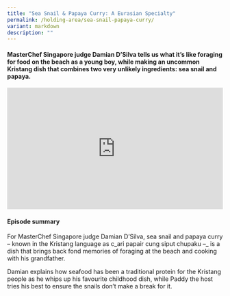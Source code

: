 ```yaml
---
title: "Sea Snail & Papaya Curry: A Eurasian Specialty"
permalink: /holding-area/sea-snail-papaya-curry/
variant: markdown
description: ""
---
```

#### MasterChef Singapore judge Damian D’Silva tells us what it’s like foraging for food on the beach as a young boy, while making an uncommon Kristang dish that combines two very unlikely ingredients: sea snail and papaya.

<style>.embed-container {position: relative; padding-bottom: 56.25%; height: 0; overflow: hidden; max-width: 100%; } .embed-container iframe, .embed-container object, .embed-container embed { position: absolute; top: 0; left: 0; width: 100%; height: 100%; }</style><div class="embed-container"><iframe src="https://www.youtube.com/embed/NfaTNrXJgHA" frameborder="0" allowfullscreen=""></iframe></div>

#### **Episode summary** ####
For MasterChef Singapore judge Damian D’Silva, sea snail and papaya curry – known in the Kristang language as c_ari papair cung siput chupaku –_ is a dish that brings back fond memories of foraging at the beach and cooking with his grandfather.

Damian explains how seafood has been a traditional protein for the Kristang people as he whips up his favourite childhood dish, while Paddy the host tries his best to ensure the snails don’t make a break for it.